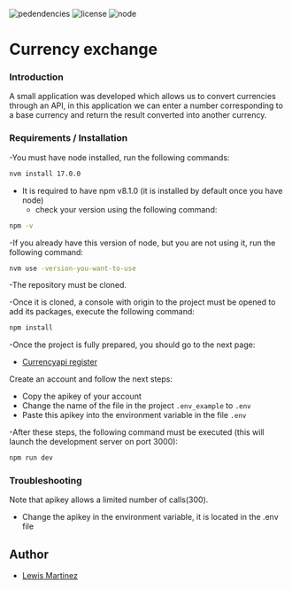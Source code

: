 ![pedendencies](https://img.shields.io/badge/dependencies-recent-brightgreen) ![license](https://img.shields.io/badge/license-MIT-green) ![node](https://img.shields.io/badge/node-%3E%3D17.0.0-brightgreen)

# Currency exchange

### Introduction

A small application was developed which allows us to convert currencies through an API, in this application we can enter a number corresponding to a base currency and return the result converted into another currency.

### Requirements / Installation

-You must have node installed, run the following commands:
```bash
nvm install 17.0.0
```

- It is required to have npm v8.1.0 (it is installed by default once you have node)
  * check your version using the  following command:
 ```bash
 npm -v
 ```

-If you already have this version of node, but you are not using it, run the following command:
```bash
nvm use -version-you-want-to-use
```

-The repository must be cloned.

-Once it is cloned, a console with origin to the project must be opened to add its packages, execute the following command:
 ```bash
 npm install
 ```

-Once the project is fully prepared, you should go to the next page:
- [Currencyapi register](https://app.currencyapi.com/register)

Create an account and follow the next steps:
* Copy the apikey of your account
* Change the name of the file in the project ```.env_example``` to ```.env```
* Paste this apikey into the environment variable in the file ```.env ```

-After these steps, the following command must be executed (this will launch the development server on port 3000):
```bash
npm run dev
```

### Troubleshooting

Note that apikey allows a limited number of calls(300).
* Change the apikey in the environment variable, it is located in the .env file

## Author
- [Lewis Martinez](https://github.com/lewismartineza)
